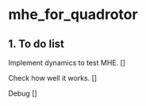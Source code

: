 # mhe_for_quadrotor

## 1. To do list
Implement dynamics to test MHE. []

Check how well it works. []

Debug []